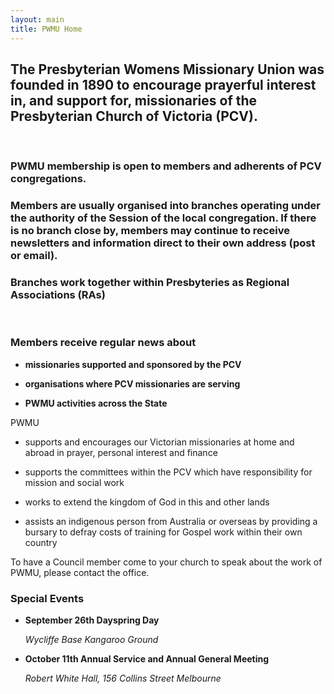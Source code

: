 ```yaml
---
layout: main
title: PWMU Home
---
```


## The Presbyterian Womens Missionary Union was founded in 1890 to encourage prayerful interest in, and support for, missionaries of the Presbyterian Church of Victoria (PCV).

<br>
  
### PWMU membership is open to members and adherents of PCV congregations. 
  
  
    
### Members are usually organised into branches operating under the authority of the Session of the local congregation. If there is no branch close by, members may continue to receive newsletters and information direct to their own address (post or email).



### Branches work together within Presbyteries as Regional Associations (RAs)



<br>

### Members receive regular news about

- **missionaries supported and sponsored by the PCV**

- **organisations where PCV missionaries are serving**

- **PWMU activities across the State**


PWMU 

- supports and encourages our Victorian missionaries at home and abroad in prayer, personal interest and finance

- supports the committees within the PCV which have responsibility for mission and social work

- works to extend the kingdom of God in this and other lands

- assists an indigenous person from Australia or overseas by providing a bursary to defray costs of training for Gospel work within their own country


To have a Council member come to your church to speak about the work of PWMU, please contact the office.


### Special Events 


- **September 26th Dayspring Day**

	_Wycliffe Base Kangaroo Ground_

- **October 11th Annual Service and Annual General Meeting**

	_Robert White Hall, 156 Collins Street Melbourne_

  